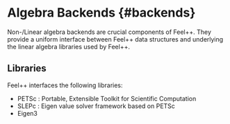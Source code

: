 # Algebra Backends {#backends}

Non-/Linear algebra backends are crucial components of Feel++. They provide a uniform interface between Feel++ data structures and underlying the linear algebra libraries used by Feel++.

## Libraries 

Feel++ interfaces the following libraries:
 - PETSc : Portable, Extensible Toolkit for
Scientific Computation
 - SLEPc : Eigen value solver framework based on PETSc
 - Eigen3
 
